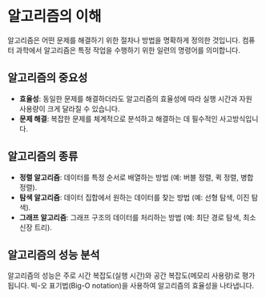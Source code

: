 # 알고리즘의 이해

알고리즘은 어떤 문제를 해결하기 위한 절차나 방법을 명확하게 정의한 것입니다. 컴퓨터 과학에서 알고리즘은 특정 작업을 수행하기 위한 일련의 명령어를 의미합니다.

## 알고리즘의 중요성

*   **효율성**: 동일한 문제를 해결하더라도 알고리즘의 효율성에 따라 실행 시간과 자원 사용량이 크게 달라질 수 있습니다.
*   **문제 해결**: 복잡한 문제를 체계적으로 분석하고 해결하는 데 필수적인 사고방식입니다.

## 알고리즘의 종류

*   **정렬 알고리즘**: 데이터를 특정 순서로 배열하는 방법 (예: 버블 정렬, 퀵 정렬, 병합 정렬).
*   **탐색 알고리즘**: 데이터 집합에서 원하는 데이터를 찾는 방법 (예: 선형 탐색, 이진 탐색).
*   **그래프 알고리즘**: 그래프 구조의 데이터를 처리하는 방법 (예: 최단 경로 탐색, 최소 신장 트리).

## 알고리즘의 성능 분석

알고리즘의 성능은 주로 시간 복잡도(실행 시간)와 공간 복잡도(메모리 사용량)로 평가됩니다. 빅-오 표기법(Big-O notation)을 사용하여 알고리즘의 효율성을 나타냅니다.
